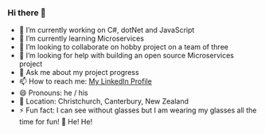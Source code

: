 ### Hi there 👋

<!--
**harrykhlo/harrykhlo** is a ✨ _special_ ✨ repository because its `README.md` (this file) appears on your GitHub profile.

Here are some ideas to get you started:
-->
- 🔭 I’m currently working on C#, dotNet and JavaScript
- 🌱 I’m currently learning Microservices
- 👯 I’m looking to collaborate on hobby project on a team of three
- 🤔 I’m looking for help with building an open source Microservices project
- 💬 Ask me about my project progress
- 📫 How to reach me: [My LinkedIn Profile](https://www.linkedin.com/in/harry-lo-27034265/)
- 😄 Pronouns: he / his
- 📍 Location: Christchurch, Canterbury, New Zealand
- ⚡ Fun fact: I can see without glasses but I am wearing my glasses all the time for fun! 🤗 He! He!

